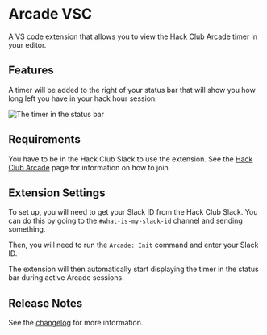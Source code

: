 # Arcade VSC

A VS code extension that allows you to view the [Hack Club Arcade](https://hackclub.com/arcade) timer in your editor.

## Features

A timer will be added to the right of your status bar that will show you how long left you have in your hack hour session.

![The timer in the status bar](https://cloud-dgalzi41m-hack-club-bot.vercel.app/0image.png)

## Requirements

You have to be in the Hack Club Slack to use the extension. See the [Hack Club Arcade](https://hackclub.com/arcade) page for information on how to join.

## Extension Settings

To set up, you will need to get your Slack ID from the Hack Club Slack. You can do this by going to the `#what-is-my-slack-id` channel and sending something.

Then, you will need to run the `Arcade: Init` command and enter your Slack ID.

The extension will then automatically start displaying the timer in the status bar during active Arcade sessions.

## Release Notes

See the [changelog](https://github.com/samdev-7/arcade-vsc/blob/main/CHANGELOG.md) for more information.

